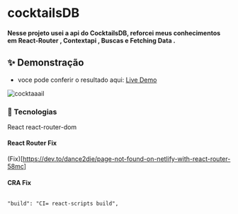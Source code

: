 # cocktailsDB

#### Nesse projeto usei a api do CocktailsDB, reforcei meus conhecimentos em React-Router , Contextapi , Buscas e Fetching Data .

## ✨ Demonstração

- voce pode conferir o resultado aqui: [Live Demo](https://cocktaildb-react-project.netlify.app/)

 ![cocktaaail](https://user-images.githubusercontent.com/62390902/103465066-224d2600-4d17-11eb-8235-83b8f9736b07.PNG)



### 📝 Tecnologias
React 
react-router-dom

#### React Router Fix

(Fix)[https://dev.to/dance2die/page-not-found-on-netlify-with-react-router-58mc]

#### CRA Fix

```

"build": "CI= react-scripts build",

```
